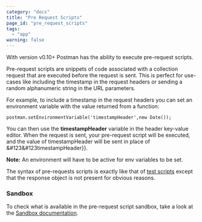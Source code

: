 ```yaml
---
category: "docs"
title: "Pre Request Scripts"
page_id: "pre_request_scripts"
tags: 
  - "app"
warning: false
---
```


With version v0.10+ Postman has the ability to execute pre-request scripts.

Pre-request scripts are snippets of code associated with a collection request that are executed before the request is sent. This is perfect for use-cases like including the timestamp in the request headers or sending a random alphanumeric string in the URL parameters.

For example, to include a timestamp in the request headers you can set an environment variable with the value returned from a function:

    postman.setEnvironmentVariable('timestampHeader',new Date());

You can then use the **timestampHeader** variable in the header key-value editor. When the request is sent, your pre-request script will be executed, and the value of timestampHeader will be sent in place of &\#123&\#123timestampHeader}}.

**Note:** An environment will have to be active for env variables to be set.

The syntax of pre-requests scripts is exactly like that of [test scripts][0] except that the response object is not present for obvious reasons.

### Sandbox

To check what is available in the pre-request script sandbox, take a look at the [Sandbox documentation][1].


[0]: https://www.getpostman.com/docs/jetpacks_writing_tests
[1]: https://www.getpostman.com/docs/jetpacks_sandbox
